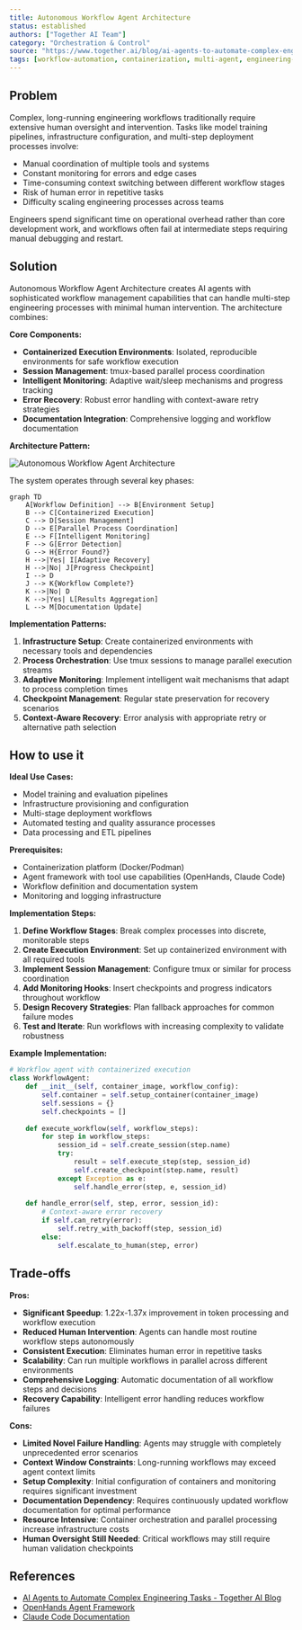 ```yaml
---
title: Autonomous Workflow Agent Architecture
status: established
authors: ["Together AI Team"]
category: "Orchestration & Control"
source: "https://www.together.ai/blog/ai-agents-to-automate-complex-engineering-tasks"
tags: [workflow-automation, containerization, multi-agent, engineering-tasks, tmux, error-recovery]
---
```


## Problem

Complex, long-running engineering workflows traditionally require extensive human oversight and intervention. Tasks like model training pipelines, infrastructure configuration, and multi-step deployment processes involve:

- Manual coordination of multiple tools and systems
- Constant monitoring for errors and edge cases  
- Time-consuming context switching between different workflow stages
- Risk of human error in repetitive tasks
- Difficulty scaling engineering processes across teams

Engineers spend significant time on operational overhead rather than core development work, and workflows often fail at intermediate steps requiring manual debugging and restart.

## Solution

Autonomous Workflow Agent Architecture creates AI agents with sophisticated workflow management capabilities that can handle multi-step engineering processes with minimal human intervention. The architecture combines:

**Core Components:**
- **Containerized Execution Environments**: Isolated, reproducible environments for safe workflow execution
- **Session Management**: tmux-based parallel process coordination
- **Intelligent Monitoring**: Adaptive wait/sleep mechanisms and progress tracking  
- **Error Recovery**: Robust error handling with context-aware retry strategies
- **Documentation Integration**: Comprehensive logging and workflow documentation

**Architecture Pattern:**

![Autonomous Workflow Agent Architecture](autonomous-workflow-agent-architecture.png)

The system operates through several key phases:

```mermaid
graph TD
    A[Workflow Definition] --> B[Environment Setup]
    B --> C[Containerized Execution]
    C --> D[Session Management]
    D --> E[Parallel Process Coordination]
    E --> F[Intelligent Monitoring]
    F --> G[Error Detection]
    G --> H{Error Found?}
    H -->|Yes| I[Adaptive Recovery]
    H -->|No| J[Progress Checkpoint]
    I --> D
    J --> K{Workflow Complete?}
    K -->|No| D
    K -->|Yes| L[Results Aggregation]
    L --> M[Documentation Update]
```

**Implementation Patterns:**

1. **Infrastructure Setup**: Create containerized environments with necessary tools and dependencies
2. **Process Orchestration**: Use tmux sessions to manage parallel execution streams
3. **Adaptive Monitoring**: Implement intelligent wait mechanisms that adapt to process completion times
4. **Checkpoint Management**: Regular state preservation for recovery scenarios
5. **Context-Aware Recovery**: Error analysis with appropriate retry or alternative path selection

## How to use it

**Ideal Use Cases:**

- Model training and evaluation pipelines
- Infrastructure provisioning and configuration
- Multi-stage deployment workflows  
- Automated testing and quality assurance processes
- Data processing and ETL pipelines

**Prerequisites:**

- Containerization platform (Docker/Podman)
- Agent framework with tool use capabilities (OpenHands, Claude Code)
- Workflow definition and documentation system
- Monitoring and logging infrastructure

**Implementation Steps:**

1. **Define Workflow Stages**: Break complex processes into discrete, monitorable steps
2. **Create Execution Environment**: Set up containerized environment with all required tools
3. **Implement Session Management**: Configure tmux or similar for process coordination
4. **Add Monitoring Hooks**: Insert checkpoints and progress indicators throughout workflow
5. **Design Recovery Strategies**: Plan fallback approaches for common failure modes
6. **Test and Iterate**: Run workflows with increasing complexity to validate robustness

**Example Implementation:**

```python
# Workflow agent with containerized execution
class WorkflowAgent:
    def __init__(self, container_image, workflow_config):
        self.container = self.setup_container(container_image)
        self.sessions = {}
        self.checkpoints = []
    
    def execute_workflow(self, workflow_steps):
        for step in workflow_steps:
            session_id = self.create_session(step.name)
            try:
                result = self.execute_step(step, session_id)
                self.create_checkpoint(step.name, result)
            except Exception as e:
                self.handle_error(step, e, session_id)
    
    def handle_error(self, step, error, session_id):
        # Context-aware error recovery
        if self.can_retry(error):
            self.retry_with_backoff(step, session_id)
        else:
            self.escalate_to_human(step, error)
```

## Trade-offs

**Pros:**

- **Significant Speedup**: 1.22x-1.37x improvement in token processing and workflow execution
- **Reduced Human Intervention**: Agents can handle most routine workflow steps autonomously
- **Consistent Execution**: Eliminates human error in repetitive tasks
- **Scalability**: Can run multiple workflows in parallel across different environments  
- **Comprehensive Logging**: Automatic documentation of all workflow steps and decisions
- **Recovery Capability**: Intelligent error handling reduces workflow failures

**Cons:**

- **Limited Novel Failure Handling**: Agents may struggle with completely unprecedented error scenarios
- **Context Window Constraints**: Long-running workflows may exceed agent context limits
- **Setup Complexity**: Initial configuration of containers and monitoring requires significant investment
- **Documentation Dependency**: Requires continuously updated workflow documentation for optimal performance
- **Resource Intensive**: Container orchestration and parallel processing increase infrastructure costs
- **Human Oversight Still Needed**: Critical workflows may still require human validation checkpoints

## References

* [AI Agents to Automate Complex Engineering Tasks - Together AI Blog](https://www.together.ai/blog/ai-agents-to-automate-complex-engineering-tasks)
* [OpenHands Agent Framework](https://github.com/All-Hands-AI/OpenHands)
* [Claude Code Documentation](https://docs.anthropic.com/en/docs/claude-code)